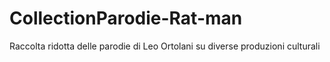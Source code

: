 # CollectionParodie-Rat-man
Raccolta ridotta delle parodie di Leo Ortolani su diverse produzioni culturali
